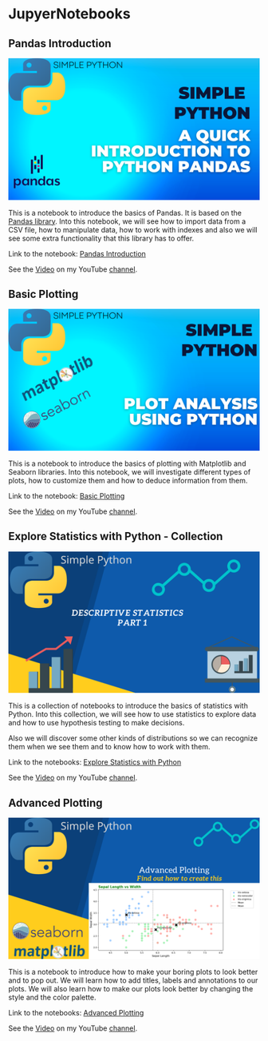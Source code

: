 # JupyerNotebooks

## Pandas Introduction

![Image](static/pandas_intro.png)

This is a notebook to introduce the basics of Pandas. It is based on the [Pandas library](https://pandas.pydata.org/). Into this notebook, we will see how to import data from a CSV file, how to manipulate data, how to work with indexes and also we will see some extra functionality that this library has to offer.

Link to the notebook: [Pandas Introduction](pandas_intro.ipynb)

See the [Video](https://youtu.be/PL7pTL4XlrA) on my YouTube [channel](https://www.youtube.com/channel/UCFOOKhJITTAUBhE6FLqhQOw).

## Basic Plotting

![Image](static/basic_plotting.png)

This is a notebook to introduce the basics of plotting with Matplotlib and Seaborn libraries. Into this notebook, we will investigate different types of plots, how to customize them and how to deduce information from them.

Link to the notebook: [Basic Plotting](plotting.ipynb)

See the [Video](https://www.youtube.com/watch?v=wGkknq4zU-0) on my YouTube [channel](https://www.youtube.com/channel/UCFOOKhJITTAUBhE6FLqhQOw).

## Explore Statistics with Python - Collection

![Image](static/explore_statistics.png)

This is a collection of notebooks to introduce the basics of statistics with Python. Into this collection, we will see how to use statistics to explore data and how to use hypothesis testing to make decisions.

Also we will discover some other kinds of distributions so we can recognize them when we see them and to know how to work with them.

Link to the notebooks: [Explore Statistics with Python](Explore_Statistics)

See the [Video](https://youtu.be/e192i68H0NA) on my YouTube [channel](https://www.youtube.com/channel/UCFOOKhJITTAUBhE6FLqhQOw).


## Advanced Plotting

![Image](static/advanced_plotting.png)

This is a notebook to introduce how to make your boring plots to look better and to pop out. We will learn how to add titles, labels and annotations to our plots. We will also learn how to make our plots look better by changing the style and the color palette.

Link to the notebooks: [Advanced Plotting](advanced_visuals.ipynb)

See the [Video]() on my YouTube [channel](https://www.youtube.com/channel/UCFOOKhJITTAUBhE6FLqhQOw).
